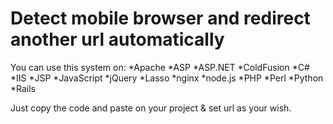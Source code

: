 # Detect mobile browser and redirect another url automatically

You can use this system on:
*Apache
*ASP
*ASP.NET
*ColdFusion
*C#
*IIS
*JSP
*JavaScript
*jQuery
*Lasso
*nginx
*node.js
*PHP
*Perl
*Python
*Rails

Just copy the code and paste on your project & set url as your wish.
 
